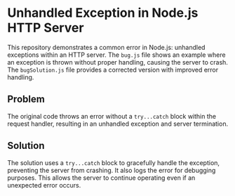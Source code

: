 # Unhandled Exception in Node.js HTTP Server

This repository demonstrates a common error in Node.js: unhandled exceptions within an HTTP server.  The `bug.js` file shows an example where an exception is thrown without proper handling, causing the server to crash. The `bugSolution.js` file provides a corrected version with improved error handling.

## Problem

The original code throws an error without a `try...catch` block within the request handler, resulting in an unhandled exception and server termination.

## Solution

The solution uses a `try...catch` block to gracefully handle the exception, preventing the server from crashing.  It also logs the error for debugging purposes.  This allows the server to continue operating even if an unexpected error occurs.